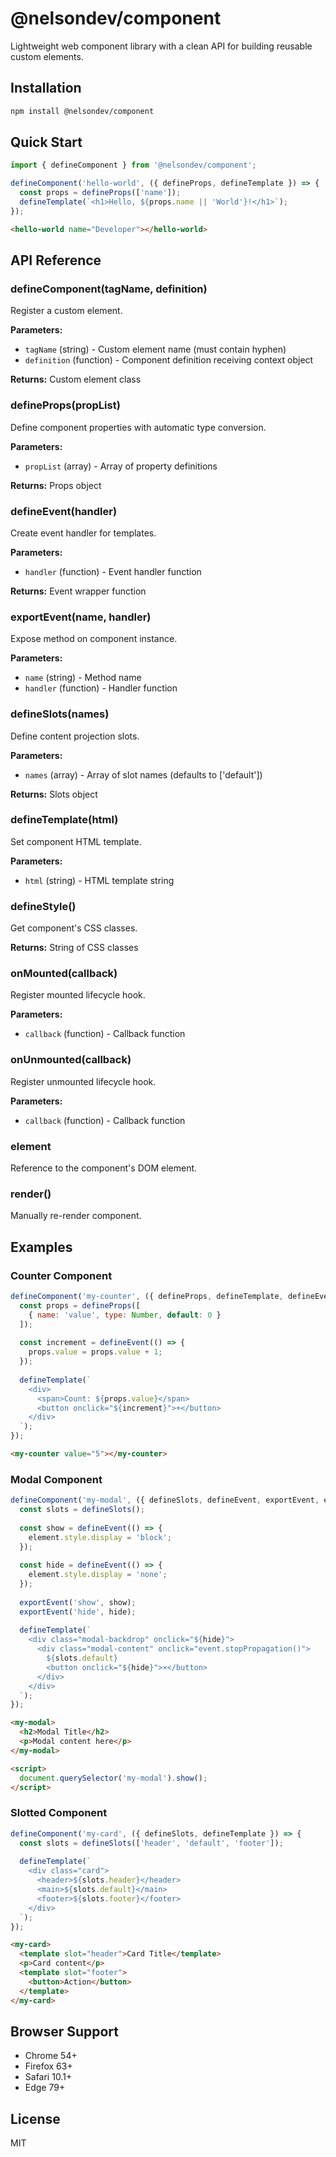 # @nelsondev/component

Lightweight web component library with a clean API for building reusable custom elements.

## Installation

```bash
npm install @nelsondev/component
```

## Quick Start

```javascript
import { defineComponent } from '@nelsondev/component';

defineComponent('hello-world', ({ defineProps, defineTemplate }) => {
  const props = defineProps(['name']);
  defineTemplate(`<h1>Hello, ${props.name || 'World'}!</h1>`);
});
```

```html
<hello-world name="Developer"></hello-world>
```

## API Reference

### defineComponent(tagName, definition)

Register a custom element.

**Parameters:**
- `tagName` (string) - Custom element name (must contain hyphen)
- `definition` (function) - Component definition receiving context object

**Returns:** Custom element class

### defineProps(propList)

Define component properties with automatic type conversion.

**Parameters:**
- `propList` (array) - Array of property definitions

**Returns:** Props object

### defineEvent(handler)

Create event handler for templates.

**Parameters:**
- `handler` (function) - Event handler function

**Returns:** Event wrapper function

### exportEvent(name, handler)

Expose method on component instance.

**Parameters:**
- `name` (string) - Method name
- `handler` (function) - Handler function

### defineSlots(names)

Define content projection slots.

**Parameters:**
- `names` (array) - Array of slot names (defaults to ['default'])

**Returns:** Slots object

### defineTemplate(html)

Set component HTML template.

**Parameters:**
- `html` (string) - HTML template string

### defineStyle()

Get component's CSS classes.

**Returns:** String of CSS classes

### onMounted(callback)

Register mounted lifecycle hook.

**Parameters:**
- `callback` (function) - Callback function

### onUnmounted(callback)

Register unmounted lifecycle hook.

**Parameters:**
- `callback` (function) - Callback function

### element

Reference to the component's DOM element.

### render()

Manually re-render component.

## Examples

### Counter Component

```javascript
defineComponent('my-counter', ({ defineProps, defineTemplate, defineEvent }) => {
  const props = defineProps([
    { name: 'value', type: Number, default: 0 }
  ]);
  
  const increment = defineEvent(() => {
    props.value = props.value + 1;
  });
  
  defineTemplate(`
    <div>
      <span>Count: ${props.value}</span>
      <button onclick="${increment}">+</button>
    </div>
  `);
});
```

```html
<my-counter value="5"></my-counter>
```

### Modal Component

```javascript
defineComponent('my-modal', ({ defineSlots, defineEvent, exportEvent, element }) => {
  const slots = defineSlots();
  
  const show = defineEvent(() => {
    element.style.display = 'block';
  });
  
  const hide = defineEvent(() => {
    element.style.display = 'none';
  });
  
  exportEvent('show', show);
  exportEvent('hide', hide);
  
  defineTemplate(`
    <div class="modal-backdrop" onclick="${hide}">
      <div class="modal-content" onclick="event.stopPropagation()">
        ${slots.default}
        <button onclick="${hide}">×</button>
      </div>
    </div>
  `);
});
```

```html
<my-modal>
  <h2>Modal Title</h2>
  <p>Modal content here</p>
</my-modal>

<script>
  document.querySelector('my-modal').show();
</script>
```

### Slotted Component

```javascript
defineComponent('my-card', ({ defineSlots, defineTemplate }) => {
  const slots = defineSlots(['header', 'default', 'footer']);
  
  defineTemplate(`
    <div class="card">
      <header>${slots.header}</header>
      <main>${slots.default}</main>
      <footer>${slots.footer}</footer>
    </div>
  `);
});
```

```html
<my-card>
  <template slot="header">Card Title</template>
  <p>Card content</p>
  <template slot="footer">
    <button>Action</button>
  </template>
</my-card>
```

## Browser Support

- Chrome 54+
- Firefox 63+
- Safari 10.1+
- Edge 79+

## License

MIT